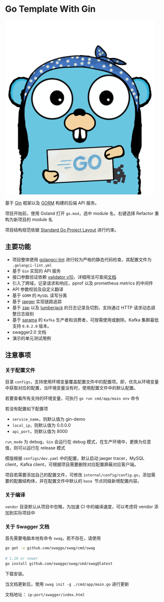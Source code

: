 # Go Template With Gin

![gin-tmpl](./logo.png)


基于 [Gin](https://github.com/gin-gonic/gin) 框架以及 [GORM](https://gorm.io/) 构建的后端 API 服务。

项目开始前，使用 Goland 打开 `go.mod`，选中 module 名，右键选择 Refactor 重构为新项目的 module 名

项目结构规范依据 [Standard Go Project Layout](https://github.com/golang-standards/project-layout) 进行约束。



## 主要功能

- 项目整体使用 [golangci-lint](https://github.com/golangci/golangci-lint) 进行较为严格的静态代码检查，其配置文件为 `.golangci-lint.yml`
- 基于 `Gin` 实现的 API 服务
- 接口参数验证依赖 [validator v10](https://github.com/go-playground/validator)，详细用法可查阅[文档](https://pkg.go.dev/github.com/go-playground/validator/v10)
- 引入了跨域，记录请求和响应，pprof 以及 prometheus metrics 的中间件 
- API 参数校验及自定义翻译
- 基于 `GORM` 的 `MySQL` 读写分离
- 基于 [jaeger](https://www.jaegertracing.io/) 实现链路追踪  
- 基于 [zap](https://github.com/uber-go/zap) 以及 [lumberjack](https://github.com/natefinch/lumberjack/tree/v2.0) 的日志记录及切割，支持通过 HTTP 请求动态调整日志级别
- 基于 [sarama](https://github.com/Shopify/sarama) 的 `Kafka` 生产者和消费者，可按需使用或删除。Kafka 集群最低支持 `0.8.2.0` 版本。
- swagger2.0 文档
- 演示的单元测试用例



## 注意事项

### 关于配置文件

目录 `configs`，支持使用环境变量覆盖配置文件中的配置项。即，优先从环境变量中获取对应的配置，当环境变量没有时，使用配置文件中的默认配置。

若要查看所有支持的环境变量，可执行 `go run cmd/app/main env` 命令

若没有配置如下配置项

- `service_name`，则默认值为 gin-demo
- `local_ip`，则默认值为 0.0.0.0
- `api_port`，则默认值为 8000

`run_mode` 为 debug，`Gin` 会运行在 debug 模式，在生产环境中，更换为任意值，则可以运行在 release 模式

模版根据 `configs/dev.yaml` 中的配置，默认启动 jaeger tracer，MySQL client，Kafka client，可根据项目需要删除对应配置屏蔽对应客户端。

项目若需要添加自己的配置文件，可修改 `internal/config/config.go`，添加需要的配置结构体，并在配置文件中默认的 `base `节点同级新增配置内容。



### 关于编译

`vendor` 目录默认从项目中忽略，为加速 CI 中的编译速度，可以考虑将 vendor 添加到实际项目中



### 关于 Swagger 文档

首先需要电脑本地有命令 `swag`，若不存在，请使用

```bash
go get -u github.com/swaggo/swag/cmd/swag

# 1.16 or newer
go install github.com/swaggo/swag/cmd/swag@latest
```

下载安装。

当文档更新后，使用 `swag init -g ./cmd/app/main.go` 进行更新

文档地址： `ip:port/swagger/index.html`